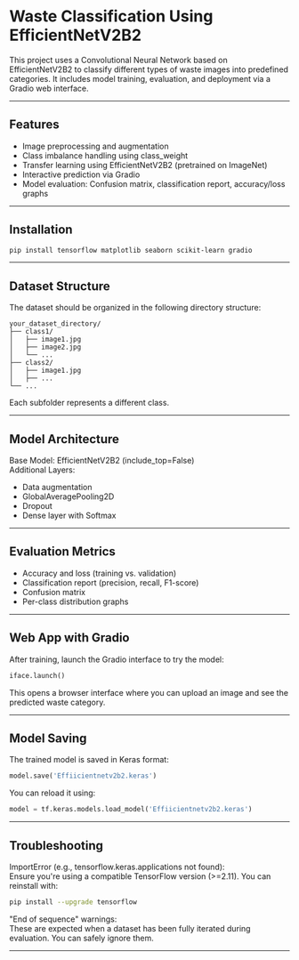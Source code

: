 # Waste Classification Using EfficientNetV2B2

This project uses a Convolutional Neural Network based on EfficientNetV2B2 to classify different types of waste images into predefined categories. It includes model training, evaluation, and deployment via a Gradio web interface.

---

## Features

- Image preprocessing and augmentation  
- Class imbalance handling using class_weight  
- Transfer learning using EfficientNetV2B2 (pretrained on ImageNet)  
- Interactive prediction via Gradio  
- Model evaluation: Confusion matrix, classification report, accuracy/loss graphs

---

## Installation

```bash
pip install tensorflow matplotlib seaborn scikit-learn gradio
```

---

## Dataset Structure

The dataset should be organized in the following directory structure:

```
your_dataset_directory/
├── class1/
│   ├── image1.jpg
│   ├── image2.jpg
│   └── ...
├── class2/
│   ├── image1.jpg
│   ├── ...
└── ...
```

Each subfolder represents a different class.

---

## Model Architecture

Base Model: EfficientNetV2B2 (include_top=False)  
Additional Layers:
- Data augmentation  
- GlobalAveragePooling2D  
- Dropout  
- Dense layer with Softmax

---

## Evaluation Metrics

- Accuracy and loss (training vs. validation)  
- Classification report (precision, recall, F1-score)  
- Confusion matrix  
- Per-class distribution graphs

---

## Web App with Gradio

After training, launch the Gradio interface to try the model:

```python
iface.launch()
```

This opens a browser interface where you can upload an image and see the predicted waste category.

---

## Model Saving

The trained model is saved in Keras format:

```python
model.save('Effiicientnetv2b2.keras')
```

You can reload it using:

```python
model = tf.keras.models.load_model('Effiicientnetv2b2.keras')
```

---

## Troubleshooting

ImportError (e.g., tensorflow.keras.applications not found):  
Ensure you're using a compatible TensorFlow version (>=2.11). You can reinstall with:

```bash
pip install --upgrade tensorflow
```

"End of sequence" warnings:  
These are expected when a dataset has been fully iterated during evaluation. You can safely ignore them.

---
